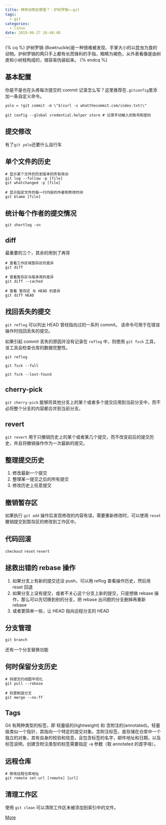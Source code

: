 ```yaml
---
title: 神奇动物在哪里？：护树罗锅——git
tags:
  - git
categories:
  - linux
date: 2019-06-27 16:46:48
---
```


{% cq %}
护树罗锅 (Bowtruckle)是一种很难被发现、手掌大小的以昆虫为食的动物。护树罗锅的两只手上都有长而锋利的手指，眼睛为褐色，从外表看像是由树皮和小树枝构成的，很容易伪装起来。
{% endcq %}

## 基本配置

你是不是也在头疼每次提交的 commit 记录怎么写？这里推荐在`.gitconfig`里添加一条自定义命令。

```
yolo = !git commit -m \"$(curl -s whatthecommit.com/index.txt)\"
```

```
git config --global credential.helper store # 记录手动输入的账号和密码
```

## 提交修改

有了`git yolo`还要什么自行车

## 单个文件的历史

```
# 显示某个文件的历史版本的所有改动
git log --follow -p [file]
git whatchanged -p [file]

# 显示指定文件的每一行内容的作者和修改时间
git blame [file]
```

## 统计每个作者的提交情况
```
git shortlog -sn
```

## diff

最重要的三个，其余的用到了再背
```
# 查看工作区域暂存区的差异
git diff

# 查看暂存区与版本库的差异
git diff --cached

# 查看 暂存区 与 HEAD 的差异
git diff HEAD  
```

## 找回丢失的提交

`git reflog` 可以列出 HEAD 曾经指向过的一系列 commit。 该命令可用于在错误操作时找回丢失的提交。 

如果引起 commit 丢失的原因并没有记录在 `reflog` 中，则使用 `git fsck` 工具，该工具会检查仓库的数据完整性。

```
git reflog

git fsck --full

git fsck --lost-found
```

## cherry-pick

`git cherry-pick` 能够将其他分支上的某个或者多个提交应用到当前分支中，而不必将整个分支的内容都合并到当前分支。

## revert

`git revert` 用于只撤销历史上的某个或者某几个提交，而不改变前后的提交历史，并且将撤销操作作为一次最新的提交。

## 整理提交历史

1. 修改最新一个提交
2. 整理某一提交之后的所有提交
3. 修改历史上任意提交

## 撤销暂存区

如果执行 `git add` 操作后发现修改的内容有误，需要重新修改时，可以使用 `reset` 撤销提交到暂存区的修改到工作区中。

## 代码回滚

`checkout` `reset` `revert`

## 拯救出错的 rebase 操作

1. 如果分支上有新的提交还没 push，可以用 reflog 查看操作历史，然后用 reset 回退
2. 如果分支上没有提交，或者不关心这个分支上新的提交，只是想做 rebase 操作，那么可以先切换到别的分支，把 rebase 出问题的分支删掉再重新 rebase
3. 或者更简单一些，让 HEAD 指向远程分支的 HEAD


## 分支管理

`git branch`

还有一个分支替换功能

## 何时保留分支历史

```
# 将提交约线图平坦化
git pull --rebase

# 刻意制造分叉
git merge --no-ff
```

## Tags

Git 有两种类型的标签，即 轻量级的(lightweight) 和 含附注的(annotated)。轻量级类似一个指针，其指向一个特定的提交对象。含附注标签，是存储在仓库中一个独立的对象，其有自身的校验和信息，且包含标签的名字，邮件地址和日期，以及标签说明，创建含附注类型的标签需要指定 -a 参数（取 annotated 的首字母）。

## 远程仓库
```
# 修改远程仓库地址
git remote set-url [remote] [url]
```

## 清理工作区

使用 `git clean` 可以清除工作区未被添加到索引中的文件。

[More](http://blog.konghy.cn/2018/05/06/git-notes/)

